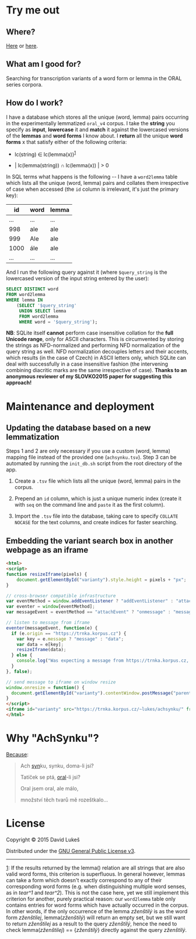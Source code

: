 # Try me out

## Where?

[Here](https://wiki.korpus.cz/doku.php/kurz:hledani_v_mluvenych_korpusech#jak_spravne_zadat_hledane_slovo)
or [here](https://trnka.korpus.cz/~lukes/achsynku/).

## What am I good for?

Searching for transcription variants of a word form or lemma in the ORAL series
corpora.

## How do I work?

I have a database which stores all the unique (word, lemma) pairs occurring in
the experimentally lemmatized `oral_v4` corpus. I take the **string** you
specify as **input**, **lowercase** it and **match** it against the lowercased
versions of the **lemmas** and **word forms** I know about. I **return** all the
unique **word forms** x that satisfy either of the following criteria:

- lc(string) ∈ lc(lemma(x))<sup><a name="fn1-ref" href="#fn1">1</a></sup>

- | lc(lemma(string)) ∩ lc(lemma(x)) | > 0

In SQL terms what happens is the following -- I have a `word2lemma` table which
lists all the unique (word, lemma) pairs and collates them irrespective of case
when accessed (the `id` column is irrelevant, it's just the primary key):

| id | word | lemma |
|---|---|---|
| ... | ... | ... |
| 998 | ale | ale |
| 999 | Ale | ale |
| 1000 | ále | ale |
| ... | ... | ... |

And I run the following query against it (where `$query_string` is the
lowercased version of the input string entered by the user):

```sql
SELECT DISTINCT word
FROM word2lemma
WHERE lemma IN
    (SELECT '$query_string'
     UNION SELECT lemma
     FROM word2lemma
     WHERE word = '$query_string');
```

**NB**: SQLite itself **cannot** perform case insensitive collation for the
**full Unicode range**, only for ASCII characters. This is circumvented by
storing the strings as NFD-normalized and performing NFD normalization of the
query string as well. NFD normalization decouples letters and their accents,
which results (in the case of Czech) in ASCII letters only, which SQLite can
deal with successfully in a case insensitive fashion (the intervening combining
diacritic marks are the same irrespective of case). **Thanks to an anonymous
reviewer of my SLOVKO2015 paper for suggesting this approach!**

# Maintenance and deployment

## Updating the database based on a new lemmatization

Steps 1 and 2 are only necessary if you use a custom (word, lemma) mapping file
instead of the provided one (`achsynku.tsv`). Step 3 can be automated by
running the `init_db.sh` script from the root directory of the app.

1. Create a `.tsv` file which lists all the unique (word, lemma) pairs in
the corpus.

2. Prepend an `id` column, which is just a unique numeric index (create it with
`seq` on the command line and `paste` it as the first column).

3. Import the `.tsv` file into the database, taking care to specify `COLLATE
NOCASE` for the text columns, and create indices for faster searching.

## Embedding the variant search box in another webpage as an iframe

```html
<html>
<script>
function resizeIframe(pixels) {
    document.getElementById("varianty").style.height = pixels + "px";
}

// cross-browser compatible infrastructure
var eventMethod = window.addEventListener ? "addEventListener" : "attachEvent";
var eventer = window[eventMethod];
var messageEvent = eventMethod == "attachEvent" ? "onmessage" : "message";

// listen to message from iframe
eventer(messageEvent, function(e) {
  if (e.origin == "https://trnka.korpus.cz") {
    var key = e.message ? "message" : "data";
    var data = e[key];
    resizeIframe(data);
  } else {
    console.log("Was expecting a message from https://trnka.korpus.cz, got " + e.origin + " instead.");
  }
}, false);

// send message to iframe on window resize
window.onresize = function() {
  document.getElementById("varianty").contentWindow.postMessage("parentWindowResized", "*");
}
</script>
<iframe id="varianty" src="https://trnka.korpus.cz/~lukes/achsynku/" frameborder="0" width="100%"></iframe>
</html>
```

# Why "AchSynku"?

[Because](http://cs.wikipedia.org/wiki/Ach_synku,_synku):

> Ach [syn](http://wiki.korpus.cz/doku.php/cnk:syn)ku, synku, doma-li jsi?
>
> Tatíček se ptá, [oral](http://wiki.korpus.cz/doku.php/cnk:oral2013)-li jsi?
>
> Oral jsem oral, ale málo,
>
> množství těch tvarů mě rozeštkalo...

# License

Copyright © 2015 David Lukeš

Distributed under the
[GNU General Public License v3](http://www.gnu.org/licenses/gpl-3.0.en.html).

---

<a name="fn1" href="#fn1-ref">1</a>: If the results returned by the lemma()
relation are all strings that are also valid word forms, this criterion is
superfluous. In general however, lemmas can take a form which doesn't exactly
correspond to any of their corresponding word forms (e.g. when distinguishing
multiple word senses, as in *tear^1* and *tear^2*). This is not the case here,
yet we still implement this criterion for another, purely practical reason: our
`word2lemma` table only contains entries for word forms which have actually
occurred in the corpus. In other words, if the only occurrence of the lemma
*zženštilý* is as the word form *zženštilej*, lemma(*zženštilý*) will return an
empty set, but we still want to return *zženštilej* as a result to the query
*zženštilý*, hence the need to check lemma(*zženštilej*) == {*zženštilý*}
directly against the query *zženštilý*.
